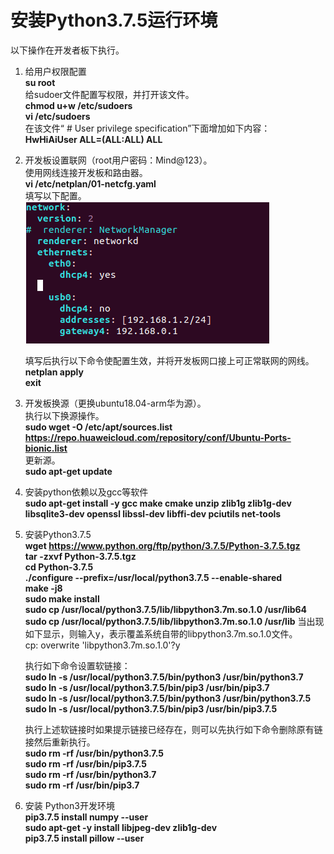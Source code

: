 # 安装Python3.7.5运行环境<a name="ZH-CN_TOPIC_0228768065"></a>
以下操作在开发者板下执行。
1.  给用户权限配置  
     **su root**   
    给sudoer文件配置写权限，并打开该文件。    
     **chmod u+w /etc/sudoers**   
     **vi /etc/sudoers**   
    在该文件“ # User privilege specification”下面增加如下内容：  
     **HwHiAiUser ALL=(ALL:ALL) ALL** 

2.  开发板设置联网（root用户密码：Mind@123）。  
    使用网线连接开发板和路由器。   
    **vi /etc/netplan/01-netcfg.yaml**   
    填写以下配置。  
![](figures/network.png "")  

    填写后执行以下命令使配置生效，并将开发板网口接上可正常联网的网线。  
    **netplan apply**   
    **exit**  

3.  开发板换源（更换ubuntu18.04-arm华为源）。  
    执行以下换源操作。  
    **sudo wget -O /etc/apt/sources.list https://repo.huaweicloud.com/repository/conf/Ubuntu-Ports-bionic.list**   
    更新源。  
    **sudo apt-get update**   

4.  安装python依赖以及gcc等软件  
     **sudo apt-get install -y gcc make cmake unzip zlib1g zlib1g-dev libsqlite3-dev openssl libssl-dev libffi-dev 
pciutils net-tools**   

5.  安装Python3.7.5  
     **wget https://www.python.org/ftp/python/3.7.5/Python-3.7.5.tgz**     
     **tar -zxvf Python-3.7.5.tgz**     
     **cd Python-3.7.5**   
     **./configure --prefix=/usr/local/python3.7.5 --enable-shared**   
     **make -j8**   
     **sudo make install**   
     **sudo cp /usr/local/python3.7.5/lib/libpython3.7m.so.1.0 /usr/lib64** 
     **sudo cp /usr/local/python3.7.5/lib/libpython3.7m.so.1.0 /usr/lib**
    当出现如下显示，则输入y，表示覆盖系统自带的libpython3.7m.so.1.0文件。  
    cp: overwrite 'libpython3.7m.so.1.0'?y    
   
    执行如下命令设置软链接：  
    **sudo ln -s /usr/local/python3.7.5/bin/python3 /usr/bin/python3.7  
    sudo ln -s /usr/local/python3.7.5/bin/pip3 /usr/bin/pip3.7  
    sudo ln -s /usr/local/python3.7.5/bin/python3 /usr/bin/python3.7.5  
    sudo ln -s /usr/local/python3.7.5/bin/pip3 /usr/bin/pip3.7.5**   

    执行上述软链接时如果提示链接已经存在，则可以先执行如下命令删除原有链接然后重新执行。  
     **sudo rm -rf /usr/bin/python3.7.5  
    sudo rm -rf /usr/bin/pip3.7.5  
    sudo rm -rf /usr/bin/python3.7  
    sudo rm -rf /usr/bin/pip3.7** 
    
6.  安装 Python3开发环境  
    **pip3.7.5 install numpy --user**   
    **sudo apt-get -y install libjpeg-dev zlib1g-dev**   
    **pip3.7.5 install pillow --user**